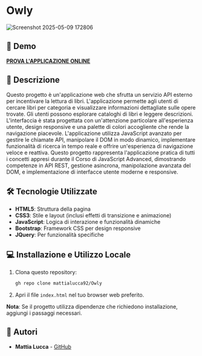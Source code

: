 # Owly

![Screenshot 2025-05-09 172806](https://github.com/user-attachments/assets/b69f1297-46de-4ee1-836a-b3e362530afe)

## 🚀 Demo

**[PROVA L'APPLICAZIONE ONLINE](https://owlyproject.netlify.app/)**

## 📝 Descrizione

Questo progetto è un'applicazione web che sfrutta un servizio API esterno per incentivare la lettura di libri. L'applicazione permette agli utenti di cercare libri per categoria e visualizzare informazioni dettagliate sulle opere trovate.
Gli utenti possono esplorare cataloghi di libri e leggere descrizioni.
L'interfaccia è stata progettata con un'attenzione particolare all'esperienza utente, design responsive e una palette di colori accogliente che rende la navigazione piacevole.
L'applicazione utilizza JavaScript avanzato per gestire le chiamate API, manipolare il DOM in modo dinamico, implementare funzionalità di ricerca in tempo reale e offrire un'esperienza di navigazione veloce e reattiva.
Questo progetto rappresenta l'applicazione pratica di tutti i concetti appresi durante il Corso di JavaScript Advanced, dimostrando competenze in API REST, gestione asincrona, manipolazione avanzata del DOM, e implementazione di interfacce utente moderne e responsive.

## 🛠️ Tecnologie Utilizzate

- **HTML5**: Struttura della pagina
- **CSS3**: Stile e layout (inclusi effetti di transizione e animazione)
- **JavaScript**: Logica di interazione e funzionalità dinamiche
- **Bootstrap**: Framework CSS per design responsive
- **JQuery**: Per funzionalità specifiche

## 💻 Installazione e Utilizzo Locale

1. Clona questo repository:

   ```bash
   gh repo clone mattialucca92/Owly
   ```

2. Apri il file `index.html` nel tuo browser web preferito.

**Nota**: Se il progetto utilizza dipendenze che richiedono installazione, aggiungi i passaggi necessari.

## 👥 Autori

- **Mattia Lucca** - [GitHub](https://github.com/mattialucca92)
